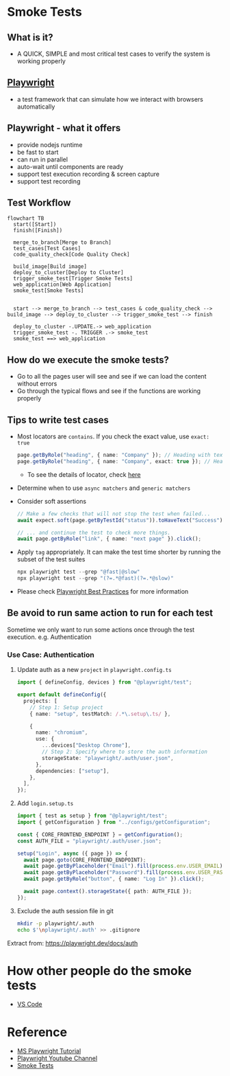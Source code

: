 # Smoke Tests

## What is it?

- A QUICK, SIMPLE and most critical test cases to verify the system is working properly

## [Playwright](https://playwright.dev "https://playwright.dev")

- a test framework that can simulate how we interact with browsers automatically

## Playwright - what it offers

- provide nodejs runtime
- be fast to start
- can run in parallel
- auto-wait until components are ready
- support test execution recording & screen capture
- support test recording

## Test Workflow

```mermaid
flowchart TB
  start([Start])
  finish([Finish])

  merge_to_branch[Merge to Branch]
  test_cases[Test Cases]
  code_quality_check[Code Quality Check]

  build_image[Build image]
  deploy_to_cluster[Deploy to Cluster]
  trigger_smoke_test[Trigger Smoke Tests]
  web_application[Web Application]
  smoke_test[Smoke Tests]


  start --> merge_to_branch --> test_cases & code_quality_check --> build_image --> deploy_to_cluster --> trigger_smoke_test --> finish

  deploy_to_cluster -.UPDATE.-> web_application
  trigger_smoke_test -. TRIGGER .-> smoke_test
  smoke_test ==> web_application

```

## How do we execute the smoke tests?

- Go to all the pages user will see and see if we can load the content without errors
- Go through the typical flows and see if the functions are working properly

## Tips to write test cases

- Most locators are `contains`. If you check the exact value, use `exact: true`

  ```typescript
  page.getByRole("heading", { name: "Company" }); // Heading with text `Company`
  page.getByRole("heading", { name: "Company", exact: true }); // Heading with EXACT text `Company`
  ```

  - To see the details of locator, check [here](https://playwright.dev/docs/api/class-locator "https://playwright.dev/docs/api/class-locator")

- Determine when to use `async matchers` and `generic matchers`

- Consider soft assertions

  ```typescript
  // Make a few checks that will not stop the test when failed...
  await expect.soft(page.getByTestId("status")).toHaveText("Success");

  // ... and continue the test to check more things.
  await page.getByRole("link", { name: "next page" }).click();
  ```

- Apply `tag` appropriately. It can make the test time shorter by running the subset of the test suites

  ```typescript
  npx playwright test --grep "@fast|@slow"
  npx playwright test --grep "(?=.*@fast)(?=.*@slow)"
  ```

- Please check [Playwright Best Practices](https://playwright.dev/docs/best-practices "https://playwright.dev/docs/best-practices") for more information

## Be avoid to run same action to run for each test

Sometime we only want to run some actions once through the test execution. e.g. Authentication

### Use Case: Authentication

1. Update auth as a new `project` in `playwright.config.ts`

   ```typescript
   import { defineConfig, devices } from "@playwright/test";

   export default defineConfig({
     projects: [
       // Step 1: Setup project
       { name: "setup", testMatch: /.*\.setup\.ts/ },

       {
         name: "chromium",
         use: {
           ...devices["Desktop Chrome"],
           // Step 2: Specify where to store the auth information
           storageState: "playwright/.auth/user.json",
         },
         dependencies: ["setup"],
       },
     ],
   });
   ```

2. Add `login.setup.ts`

   ```typescript
   import { test as setup } from "@playwright/test";
   import { getConfiguration } from "../configs/getConfiguration";

   const { CORE_FRONTEND_ENDPOINT } = getConfiguration();
   const AUTH_FILE = "playwright/.auth/user.json";

   setup("Login", async ({ page }) => {
     await page.goto(CORE_FRONTEND_ENDPOINT);
     await page.getByPlaceholder("Email").fill(process.env.USER_EMAIL);
     await page.getByPlaceholder("Password").fill(process.env.USER_PASSWORD);
     await page.getByRole("button", { name: "Log In" }).click();

     await page.context().storageState({ path: AUTH_FILE });
   });
   ```

3. Exclude the auth session file in git
   ```bash
   mkdir -p playwright/.auth
   echo $'\nplaywright/.auth' >> .gitignore
   ```

Extract from: https://playwright.dev/docs/auth

# How other people do the smoke tests

- [VS Code](https://github.com/microsoft/vscode/wiki/Smoke-Test "https://github.com/microsoft/vscode/wiki/Smoke-Test")

# Reference

- [MS Playwright Tutorial](https://learn.microsoft.com/en-us/training/modules/build-with-playwright "https://learn.microsoft.com/en-us/training/modules/build-with-playwright")
- [Playwright Youtube Channel](https://www.youtube.com/@Playwrightdev "https://www.youtube.com/@Playwrightdev")
- [Smoke Tests](<"https://en.wikipedia.org/wiki/Smoke_testing_(software)">)
